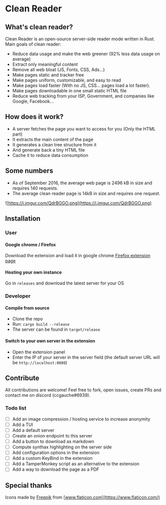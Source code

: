 # Clean Reader

## What's clean reader?

Clean Reader is an open-source server-side reader mode written in Rust.
Main goals of clean reader:

- Reduce data usage and make the web greener (92% less data usage on average)
- Extract only meaningful content
- Remove all web bloat (JS, Fonts, CSS, Ads...)
- Make pages static and tracker free
- Make pages uniform, customizable, and easy to read
- Make pages load faster (With no JS, CSS... pages load a lot faster).
- Make pages downloadable in one small static HTML file
- Reduce web tracking from your ISP, Government, and companies like Google, Facebook...

## How does it work?

- A server fetches the page you want to access for you (Only the HTML part)
- It extracts the main content of the page
- It generates a clean tree structure from it
- And generate back a tiny HTML file
- Cache it to reduce data consumption

## Some numbers

- As of September 2016, the average web page is 2496 kB in size and requires 140 requests.
- The average clean reader page is 14kB in size and requires one request.

![https://i.imgur.com/QdrBGGO.png](https://i.imgur.com/QdrBGGO.png)

## Installation

### User

#### Google chrome / Firefox

Download the extension and load it in google chrome
[Firefox extension page](https://addons.mozilla.org/en-US/firefox/addon/clean-reader/)

#### Hosting your own instance

Go in `releases` and download the latest server for your OS

### Developer

#### Compile from source

- Clone the repo
- Run: `cargo build --release`
- The server can be found in `target/release`

#### Switch to your own server in the extension

- Open the extension panel
- Enter the IP of your server in the server field (the default server URL will be `http://localhost:8080`)

## Contribute

All contributions are welcome! Feel free to fork, open issues, create PRs and contact me on discord (ccgauche#6939).

### Todo list

- [ ] Add an image compression / hosting service to increase anonymity
- [ ] Add a TUI
- [ ] Add a default server
- [ ] Create an onion endpoint to this server
- [ ] Add a button to download as markdown
- [ ] Compute synthax highlighting on the server side
- [ ] Add configuration options in the extension
- [ ] Add a custom KeyBind in the extension
- [ ] Add a TamperMonkey script as an alternative to the extension
- [ ] Add a way to download the page as a PDF

## Special thanks

Icons made by [Freepik](https://www.freepik.com) from [www.flaticon.com](https://www.flaticon.com/)
